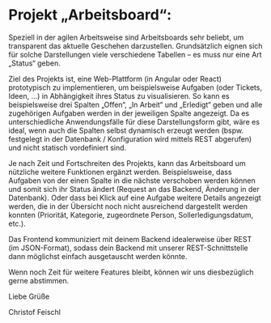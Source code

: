# Projekt „Arbeitsboard“:

Speziell in der agilen Arbeitsweise sind Arbeitsboards sehr beliebt, um transparent das aktuelle Geschehen darzustellen. Grundsätzlich eignen sich für solche Darstellungen viele verschiedene Tabellen – es muss nur eine Art „Status“ geben.

Ziel des Projekts ist, eine Web-Plattform (in Angular oder React) prototypisch zu implementieren, um beispielsweise Aufgaben (oder Tickets, Ideen, …) in Abhängigkeit ihres Status zu visualisieren. So kann es beispielsweise drei Spalten „Offen“, „In Arbeit“ und „Erledigt“ geben und alle zugehörigen Aufgaben werden in der jeweiligen Spalte angezeigt. Da es unterschiedliche Anwendungsfälle für diese Darstellungsform gibt, wäre es ideal, wenn auch die Spalten selbst dynamisch erzeugt werden (bspw. festgelegt in der Datenbank / Konfiguration wird mittels REST abgerufen) und nicht statisch vordefiniert sind.

Je nach Zeit und Fortschreiten des Projekts, kann das Arbeitsboard um nützliche weitere Funktionen ergänzt werden. Beispielsweise, dass Aufgaben von der einen Spalte in die nächste verschoben werden können und somit sich ihr Status ändert (Request an das Backend, Änderung in der Datenbank). Oder dass bei Klick auf eine Aufgabe weitere Details angezeigt werden, die in der Übersicht noch nicht ausreichend dargestellt werden konnten (Priorität, Kategorie, zugeordnete Person, Sollerledigungsdatum, etc.).

Das Frontend kommuniziert mit deinem Backend idealerweise über REST (im JSON-Format), sodass dein Backend mit unserer REST-Schnittstelle dann möglichst einfach ausgetauscht werden könnte.

Wenn noch Zeit für weitere Features bleibt, können wir uns diesbezüglich gerne abstimmen.

Liebe Grüße

Christof Feischl

